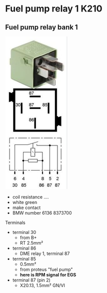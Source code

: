# Fuel pump relay 1 K210 #

## Fuel pump relay bank 1 ##

![alt text](./pictures/k210_k211.jpg)

- coil resistance ....
- white green
- make contact
- BMW number 6136 8373700

Terminals

- terminal 30
  - from B+
  - RT 2.5mm²
- terminal 86
  - DME relay 1, terminal 87
- terminal 85
  - 0.5mm²
  - from proteus "fuel pump"
  - **here is RPM signal for EGS**
- terminal 87 (pin 2)
  - X20.13, 1.5mm² GN/VI